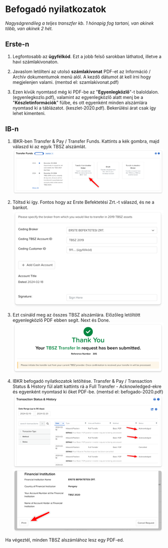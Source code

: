 # Befogadó nyilatkozatok

_Nagyságrendileg a teljes transzfer kb. 1 hónapig fog tartani, van akinek több, van akinek 2 hét._

## Erste-n

1. Legfontosabb az **ügyfélkód**. Ezt a jobb felső sarokban láthatod, illetve a havi számlakivonaton.

2. Javaslom letölteni az utolsó **számlakivonat** PDF-et az Információ / Archív dokumentumok menü alól. A kezdő dátumot át kell írni hogy megjelenjen valami. (mentsd el: szamlakivonat.pdf)

3. Ezen kívük nyomtasd még ki PDF-be az "**Egyenlegközlő**"-t baloldalon. (egyenlegkozlo.pdf), valamint az egyenlegközlő alatt menj be a "**Készletinformációk**" fülbe, és ott egyenként minden alszámlára nyomtasd ki a táblázatot. (keszlet-2020.pdf). Bekerülési árat csak így lehet kimenteni.

## IB-n

1. IBKR-ben Transfer & Pay / Transfer Funds. Kattints a kék gombra, majd válaszd ki az egyik TBSZ alszámlát.
   ![Transfer Funds menü](../images/transfer_from_broker.png)

2. Töltsd ki így. Fontos hogy az Erste Befektetési Zrt.-t válaszd, és ne a bankot.
   ![Transfer from Another Broker menü Erse-hez](../images/befogado_erste.png)

3. Ezt csináld meg az összes TBSZ alszámlára. Előzőleg letöltött egyenlegközlő PDF ebben segít. Next és Done.
   ![Befogadó nyilatkozat beadása után](../images/befogado_kesz.png)

4. IBKR befogadó nyilatkozatok letöltése.
   Transfer & Pay / Transaction Status & History fül alatt kattints rá a Full Transfer - Acknowledged-ekre és egyenként nyomtasd ki őket PDF-be. (mentsd el: befogado-2020.pdf)
   ![Tranzakciók listája](../images/befogado_lista.png)
   ![Befogadó nyilatkozat](../images/befogado_nyomtat.png)

Ha végeztél, minden TBSZ alszámlához lesz egy PDF-ed.
